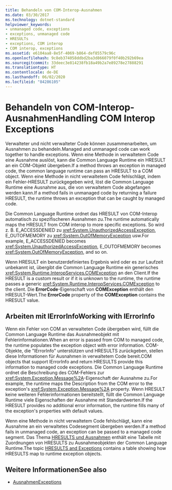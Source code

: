 ```yaml
---
title: Behandeln von COM-Interop-Ausnahmen
ms.date: 03/30/2017
ms.technology: dotnet-standard
helpviewer_keywords:
- unmanaged code, exceptions
- exceptions, unmanaged code
- HRESULTs
- exceptions, COM interop
- COM interop, exceptions
ms.assetid: e6104aa8-8e5f-4069-b864-def85579c96c
ms.openlocfilehash: 9c8eb374058ddbd2ba3d866079f0f40b292b69ea
ms.sourcegitcommit: 33deec3e814238fb18a49b2a7e89278e27888291
ms.translationtype: HT
ms.contentlocale: de-DE
ms.lasthandoff: 06/02/2020
ms.locfileid: "84286105"
---
```

# <a name="handling-com-interop-exceptions"></a><span data-ttu-id="79d5e-102">Behandeln von COM-Interop-Ausnahmen</span><span class="sxs-lookup"><span data-stu-id="79d5e-102">Handling COM Interop Exceptions</span></span>
<span data-ttu-id="79d5e-103">Verwalteter und nicht verwalteter Code können zusammenarbeiten, um Ausnahmen zu behandeln.</span><span class="sxs-lookup"><span data-stu-id="79d5e-103">Managed and unmanaged code can work together to handle exceptions.</span></span> <span data-ttu-id="79d5e-104">Wenn eine Methode in verwaltetem Code eine Ausnahme auslöst, kann die Common Language Runtime ein HRESULT an ein COM-Objekt übergeben.</span><span class="sxs-lookup"><span data-stu-id="79d5e-104">If a method throws an exception in managed code, the common language runtime can pass an HRESULT to a COM object.</span></span> <span data-ttu-id="79d5e-105">Wenn eine Methode in nicht verwaltetem Code fehlschlägt, indem ein Fehler-HRESULT zurückgegeben wird, löst die Common Language Runtime eine Ausnahme aus, die von verwaltetem Code abgefangen werden kann.</span><span class="sxs-lookup"><span data-stu-id="79d5e-105">If a method fails in unmanaged code by returning a failure HRESULT, the runtime throws an exception that can be caught by managed code.</span></span>  
  
 <span data-ttu-id="79d5e-106">Die Common Language Runtime ordnet das HRESULT von COM-Interop automatisch zu spezifischeren Ausnahmen zu.</span><span class="sxs-lookup"><span data-stu-id="79d5e-106">The runtime automatically maps the HRESULT from COM interop to more specific exceptions.</span></span> <span data-ttu-id="79d5e-107">So wird z. B. E_ACCESSDENIED zu <xref:System.UnauthorizedAccessException>, E_OUTOFMEMORY zu <xref:System.OutOfMemoryException> usw.</span><span class="sxs-lookup"><span data-stu-id="79d5e-107">For example, E_ACCESSDENIED becomes <xref:System.UnauthorizedAccessException>, E_OUTOFMEMORY becomes <xref:System.OutOfMemoryException>, and so on.</span></span>  
  
 <span data-ttu-id="79d5e-108">Wenn HRESULT ein benutzerdefiniertes Ergebnis wird oder es zur Laufzeit unbekannt ist, übergibt die Common Language Runtime ein generisches <xref:System.Runtime.InteropServices.COMException> an den Client.</span><span class="sxs-lookup"><span data-stu-id="79d5e-108">If the HRESULT is a custom result or if it is unknown to the runtime, the runtime passes a generic <xref:System.Runtime.InteropServices.COMException> to the client.</span></span> <span data-ttu-id="79d5e-109">Die **ErrorCode**-Eigenschaft von **COMException** enthält den HRESULT-Wert.</span><span class="sxs-lookup"><span data-stu-id="79d5e-109">The **ErrorCode** property of the **COMException** contains the HRESULT value.</span></span>  
  
## <a name="working-with-ierrorinfo"></a><span data-ttu-id="79d5e-110">Arbeiten mit IErrorInfo</span><span class="sxs-lookup"><span data-stu-id="79d5e-110">Working with IErrorInfo</span></span>  
 <span data-ttu-id="79d5e-111">Wenn ein Fehler von COM an verwalteten Code übergeben wird, füllt die Common Language Runtime das Ausnahmeobjekt mit Fehlerinformationen.</span><span class="sxs-lookup"><span data-stu-id="79d5e-111">When an error is passed from COM to managed code, the runtime populates the exception object with error information.</span></span> <span data-ttu-id="79d5e-112">COM-Objekte, die "IErrorInfo" unterstützen und HRESULTS zurückgeben, stellen diese Informationen für Ausnahmen in verwaltetem Code bereit.</span><span class="sxs-lookup"><span data-stu-id="79d5e-112">COM objects that support IErrorInfo and return HRESULTS provide this information to managed code exceptions.</span></span> <span data-ttu-id="79d5e-113">Die Common Language Runtime ordnet die Beschreibung des COM-Fehlers zur <xref:System.Exception.Message%2A>-Eigenschaft der Ausnahme zu.</span><span class="sxs-lookup"><span data-stu-id="79d5e-113">For example, the runtime maps the Description from the COM error to the exception's <xref:System.Exception.Message%2A> property.</span></span> <span data-ttu-id="79d5e-114">Wenn HRESULT keine weiteren Fehlerinformationen bereitstellt, füllt die Common Language Runtime viele Eigenschaften der Ausnahme mit Standardwerten.</span><span class="sxs-lookup"><span data-stu-id="79d5e-114">If the HRESULT provides no additional error information, the runtime fills many of the exception's properties with default values.</span></span>  
  
 <span data-ttu-id="79d5e-115">Wenn eine Methode in nicht verwaltetem Code fehlschlägt, kann eine Ausnahme an ein verwaltetes Codesegment übergeben werden.</span><span class="sxs-lookup"><span data-stu-id="79d5e-115">If a method fails in unmanaged code, an exception can be passed to a managed code segment.</span></span> <span data-ttu-id="79d5e-116">Das Thema [HRESULTS und Ausnahmen](../../framework/interop/how-to-map-hresults-and-exceptions.md) enthält eine Tabelle mit Zuordnungen von HRESULTS zu Ausnahmeobjekten der Common Language Runtime.</span><span class="sxs-lookup"><span data-stu-id="79d5e-116">The topic [HRESULTS and Exceptions](../../framework/interop/how-to-map-hresults-and-exceptions.md) contains a table showing how HRESULTS map to runtime exception objects.</span></span>  

## <a name="see-also"></a><span data-ttu-id="79d5e-117">Weitere Informationen</span><span class="sxs-lookup"><span data-stu-id="79d5e-117">See also</span></span>

- [<span data-ttu-id="79d5e-118">Ausnahmen</span><span class="sxs-lookup"><span data-stu-id="79d5e-118">Exceptions</span></span>](index.md)

